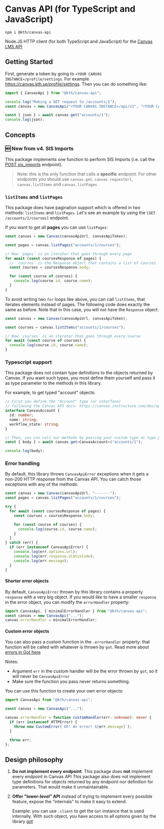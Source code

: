 # Canvas API (for TypeScript and JavaScript)

```shell
npm i @kth/canvas-api
```

Node.JS HTTP client (for both TypeScript and JavaScript) for the [Canvas LMS API](https://canvas.instructure.com/doc/api/)

## Getting Started

First, generate a token by going to `«YOUR CANVAS INSTANCE»/profile/settings`. For example https://canvas.kth.se/profile/settings. Then you can do something like:

```ts
import { CanvasApi } from "@kth/canvas-api";

console.log("Making a GET request to /accounts/1");
const canvas = new CanvasApi("<YOUR CANVAS INSTANCE>/api/v1", "<YOUR CANVAS TOKEN>");

const { json } = await canvas.get("accounts/1");
console.log(json);
```

## Concepts

### 🆕 New from v4. SIS Imports

This package implements one function to perform SIS Imports (i.e. call the [POST sis_imports] endpoint).

> Note: this is the only function that calls a **specific** endpoint. For other endpoints you should use `canvas.get`, `canvas.requestUrl`, `canvas.listItems` and `canvas.listPages`

[post sis_imports]: https://canvas.instructure.com/doc/api/sis_imports.html#method.sis_imports_api.create

### `listItems` and `listPages`

This package does have pagination support which is offered in two methods: `listItems` and `listPages`. Let's see an example by using the `[GET /accounts/1/courses]` endpoint.

If you want to get all **pages** you can use `listPages`:

```js
const canvas = new Canvas(canvasApiUrl, canvasApiToken);

const pages = canvas.listPages("accounts/1/courses");

// Now `pages` is an iterator that goes through every page
for await (const coursesResponse of pages) {
  // `courses` is the Response object that contains a list of courses
  const courses = coursesResponse.body;

  for (const course of courses) {
    console.log(course.id, course.name);
  }
}
```

To avoid writing two `for` loops like above, you can call `listItems`, that iterates elements instead of pages. The following code does exactly the same as before. Note that in this case, you will not have the `Response` object:

```js
const canvas = new Canvas(canvasApiUrl, canvasApiToken);

const courses = canvas.listItems("accounts/1/courses");

// Now `courses` is an iterator that goes through every course
for await (const course of courses) {
  console.log(course.id, course.name);
}
```

[get /accounts/1/courses]: https://canvas.instructure.com/doc/api/accounts.html#method.accounts.courses_api

### Typescript support

This package does not contain type definitions to the objects returned by Canvas. If you want such types, you must define them yourself and pass it as type parameter to the methods in this library.

For example, to get typed "account" objects:

```ts
// First you define the "Account" type (or interface)
// following the Canvas API docs: https://canvas.instructure.com/doc/api/accounts.html
interface CanvasAccount {
  id: number;
  name: string;
  workflow_state: string;
}

// Then, you can call our methods by passing your custom type as type parameter
const { body } = await canvas.get<CanvasAccount>("accounts/1");

console.log(body);
```

### Error handling

By default, this library throws `CanvasApiError` exceptions when it gets a non-200 HTTP response from the Canvas API. You can catch those exceptions with any of the methods:

```ts
const canvas = new Canvas(canvasApiUrl, "-------");
const pages = canvas.listPages("accounts/1/courses");

try {
  for await (const coursesResponse of pages) {
    const courses = coursesResponse.body;

    for (const course of courses) {
      console.log(course.id, course.name);
    }
  }
} catch (err) {
  if (err instanceof CanvasApiError) {
    console.log(err.options.url);
    console.log(err.response.statusCode);
    console.log(err.message);
  }
}
```

#### Shorter error objects

By default, `CanvasApiError` thrown by this library contains a property `response` with a very big object. If you would like to have a smaller `response` in the error object, you can modify the `errorHandler` property:

```ts
import CanvasApi, { minimalErrorHandler } from "@kth/canvas-api";
const canvas = new CanvasApi("...");
canvas.errorHandler = minimalErrorHandler;
```

#### Custom error objects

You can also pass a custom function in the `.errorHandler` property: that function will be called with whatever is thrown by `got`. Read more about [errors in Got here](https://github.com/sindresorhus/got/blob/main/documentation/8-errors.md)

Notes:

- Argument `err` in the custom handler will be the error thrown by `got`, so it will never be `CanvasApiError`
- Make sure the function you pass never returns something.

You can use this function to create your own error objects:

```ts
import CanvasApi from "@kth/canvas-api";

const canvas = new CanvasApi("...");

canvas.errorHandler = function customHandler(err: unknown): never {
  if (err instanceof HTTPError) {
    throw new CustomError(`Oh! An error! ${err.message}`);
  }

  throw err;
};
```

## Design philosophy

1. **Do not implement every endpoint**. This package does **not** implement every endpoint in Canvas API This package also does not implement type definitions for objects returned by any endpoint nor definition for parameters. That would make it unmaintainable.

2. **Offer "lower-level" API** instead of trying to implement every possible feature, expose the "internals" to make it easy to extend.

   Example: you can use `.client` to get the `Got` instance that is used internally. With such object, you have access to all options given by the library [got](https://github.com/sindresorhus/got)
